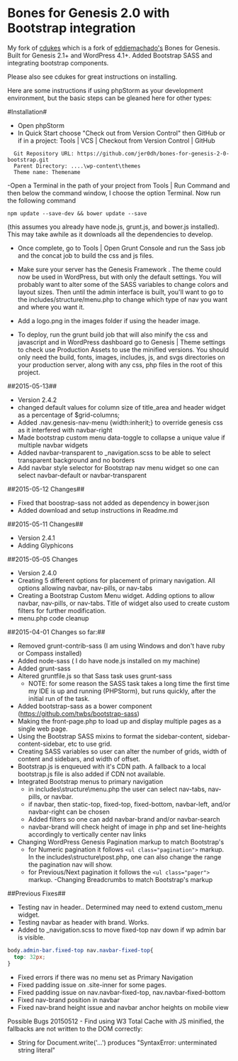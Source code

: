 Bones for Genesis 2.0 with Bootstrap integration
==============

My fork of [cdukes](https://github.com/cdukes/bones-for-genesis-2-0) which is a fork of [eddiemachado's](https://github.com/eddiemachado/bones-genesis) Bones for Genesis. Built for Genesis 2.1+ and WordPress 4.1+.
Added Bootstrap SASS and integrating bootstrap components.

Please also see cdukes for great instructions on installing.

Here are some instructions if using phpStorm as your development environment, but the basic steps can be gleaned here for other types:

#Installation#
- Open phpStorm
- In Quick Start choose "Check out from Version Control" then GitHub
or if in a project: Tools | VCS | Checkout from Version Control | GitHub

```
  Git Repository URL: https://github.com/jer0dh/bones-for-genesis-2-0-bootstrap.git
  Parent Directory: ....\wp-content\themes
  Theme name: Themename
```
-Open a Terminal in the path of your project from Tools | Run Command and then below the command window, I choose the option Terminal.  Now run the following command

```
npm update --save-dev && bower update --save
```

(this assumes you already have node.js, grunt.js,  and bower.js installed).  This may take awhile as it downloads all the dependencies to develop.

- Once complete, go to Tools | Open Grunt Console and run the Sass job and the concat job to build the css and js files.

- Make sure your server has the Genesis Framework . The theme could now be used in WordPress, but with only the default settings.  You will probably want to alter some of the SASS variables to change colors and layout sizes.  Then until the admin interface is built, you'll want to go to the includes/structure/menu.php to change which type of nav you want and where you want it.

- Add a logo.png in the images folder if using the header image.

- To deploy, run the grunt build job that will also minify the css and javascript and in WordPress dashboard go to Genesis | Theme settings to check use Production Assets to use the minified versions.  You should only need the build, fonts, images, includes, js, and svgs directories on your production server, along with any css, php files in the root of this project.

##2015-05-13##
- Version 2.4.2
- changed default values for column size of title_area and header widget as a percentage of $grid-columns;
- Added .nav.genesis-nav-menu {width:inherit;} to override genesis css as it interfered with navbar-right
- Made bootstrap custom menu data-toggle to collapse a unique value if multiple navbar widgets
- Added navbar-transparent to _navigation.scss to be able to select transparent background and no borders
- Add navbar style selector for Bootstrap nav menu widget so one can select navbar-default or navbar-transparent




##2015-05-12 Changes##
- Fixed that boostrap-sass not added as dependency in bower.json
- Added download and setup instructions in Readme.md

##2015-05-11 Changes##
- Version 2.4.1
- Adding Glyphicons


##2015-05-05 Changes
- Version 2.4.0
- Creating 5 different options for placement of primary navigation.  All options allowing navbar, nav-pills, or nav-tabs
- Creating a Bootstrap Custom Menu widget.  Adding options to allow navbar, nav-pills, or nav-tabs.  Title of widget also used to create custom filters for further modification.
- menu.php code cleanup


##2015-04-01 Changes so far:##

- Removed grunt-contrib-sass (I am using Windows and don't have ruby or Compass installed)
- Added node-sass ( I do have node.js installed on my machine)
- Added grunt-sass
- Altered gruntfile.js so that Sass task uses grunt-sass
  - NOTE: for some reason the SASS task takes a long time the first time my IDE is up and running (PHPStorm), but runs quickly, after the initial run of the task.
- Added bootstrap-sass as a bower component (https://github.com/twbs/bootstrap-sass)
- Making the front-page.php to load up and display multiple pages as a single web page.
- Using the Bootstrap SASS mixins to format the sidebar-content, sidebar-content-sidebar, etc to use grid.
- Creating SASS variables so user can alter the number of grids, width of content and sidebars, and width of offset.
- Bootstrap.js is enqueued with it's CDN path.  A fallback to a local bootstrap.js file is also added if CDN not available.
- Integrated Bootstrap menus to primary navigation
  - in includes\structure\menu.php the user can select nav-tabs, nav-pills, or navbar.
  - if navbar, then static-top, fixed-top, fixed-bottom, navbar-left, and/or navbar-right can be chosen
  - Added filters so one can add navbar-brand and/or navbar-search
  - navbar-brand will check height of image in php and set line-heights accordingly to vertically center nav links
- Changing WordPress Genesis Pagination markup to match Bootstrap's
  - for Numeric pagination it follows `<ul class="pagination">` markup. In the includes\structure\post.php, one can also change the range the pagination nav will show.
  - for Previous/Next pagination it follows the `<ul class="pager">` markup.
-Changing Breadcrumbs to match Bootstrap's markup


##Previous Fixes##

- Testing nav in header.. Determined may need to extend custom_menu widget.
- Testing navbar as header with brand.  Works.
- Added to _navigation.scss to move fixed-top nav down if wp admin bar is visible.
```css
body.admin-bar.fixed-top nav.navbar-fixed-top{
  top: 32px;
}
```
- Fixed errors if there was no menu set as Primary Navigation
- Fixed padding issue on .site-inner for some pages.
- Fixed padding issue on nav.navbar-fixed-top, nav.navbar-fixed-bottom
- Fixed nav-brand position in navbar
- Fixed nav-brand height issue and navbar anchor heights on mobile view


Possible Bugs
20150512 - Find using W3 Total Cache with JS minified, the fallbacks are not written to the DOM correctly:
- String for Document.write('...') produces "SyntaxError: unterminated string literal"